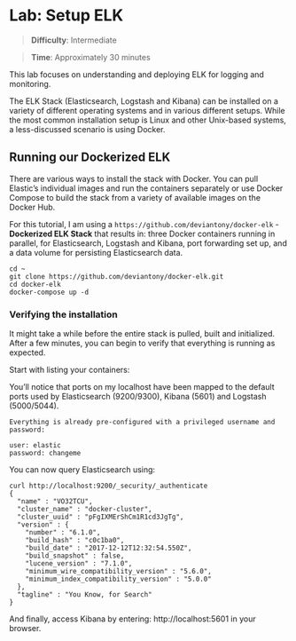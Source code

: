 # Lab: Setup ELK

> **Difficulty**: Intermediate

> **Time**: Approximately 30 minutes

This lab focuses on understanding and deploying ELK for logging and monitoring.

The ELK Stack (Elasticsearch, Logstash and Kibana) can be installed on a variety of different operating systems and in various different setups. While the most common installation setup is Linux and other Unix-based systems, a less-discussed scenario is using Docker.


## Running our Dockerized ELK
There are various ways to install the stack with Docker. You can pull Elastic’s individual images and run the containers separately or use Docker Compose to build the stack from a variety of available images on the Docker Hub.

For this tutorial, I am using a ```https://github.com/deviantony/docker-elk``` - **Dockerized ELK Stack** that results in: three Docker containers running in parallel, for Elasticsearch, Logstash and Kibana, port forwarding set up, and a data volume for persisting Elasticsearch data.


```
cd ~
git clone https://github.com/deviantony/docker-elk.git
cd docker-elk
docker-compose up -d
```

### Verifying the installation
It might take a while before the entire stack is pulled, built and initialized. After a few minutes, you can begin to verify that everything is running as expected.

Start with listing your containers:

You’ll notice that ports on my localhost have been mapped to the default ports used by Elasticsearch (9200/9300), Kibana (5601) and Logstash (5000/5044).

```
Everything is already pre-configured with a privileged username and password:

user: elastic
password: changeme
```

You can now query Elasticsearch using:

```
curl http://localhost:9200/_security/_authenticate
{
  "name" : "VO32TCU",
  "cluster_name" : "docker-cluster",
  "cluster_uuid" : "pFgIXMErShCm1R1cd3JgTg",
  "version" : {
    "number" : "6.1.0",
    "build_hash" : "c0c1ba0",
    "build_date" : "2017-12-12T12:32:54.550Z",
    "build_snapshot" : false,
    "lucene_version" : "7.1.0",
    "minimum_wire_compatibility_version" : "5.6.0",
    "minimum_index_compatibility_version" : "5.0.0"
  },
  "tagline" : "You Know, for Search"
}
```

And finally, access Kibana by entering: http://localhost:5601 in your browser.


